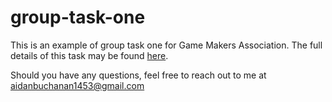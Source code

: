 # group-task-one

This is an example of group task one for Game Makers Association. The full details of this task may be found [here](https://sites.google.com/view/game-makers-association/tasks/group-tasks/task-one-visual-novel-ad-lib).

Should you have any questions, feel free to reach out to me at aidanbuchanan1453@gmail.com
